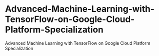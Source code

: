 # Advanced-Machine-Learning-with-TensorFlow-on-Google-Cloud-Platform-Specialization
Advanced Machine Learning with TensorFlow on Google Cloud Platform Specialization
